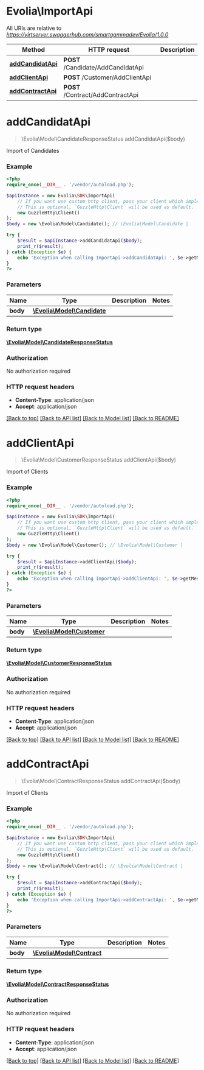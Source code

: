 # Evolia\ImportApi

All URIs are relative to *https://virtserver.swaggerhub.com/smartgammadev/Evolia/1.0.0*

Method | HTTP request | Description
------------- | ------------- | -------------
[**addCandidatApi**](ImportApi.md#addCandidatApi) | **POST** /Candidate/AddCandidatApi | 
[**addClientApi**](ImportApi.md#addClientApi) | **POST** /Customer/AddClientApi | 
[**addContractApi**](ImportApi.md#addContractApi) | **POST** /Contract/AddContractApi | 

# **addCandidatApi**
> \Evolia\Model\CandidateResponseStatus addCandidatApi($body)



Import of Candidates

### Example
```php
<?php
require_once(__DIR__ . '/vendor/autoload.php');

$apiInstance = new Evolia\SDK\ImportApi(
    // If you want use custom http client, pass your client which implements `GuzzleHttp\ClientInterface`.
    // This is optional, `GuzzleHttp\Client` will be used as default.
    new GuzzleHttp\Client()
);
$body = new \Evolia\Model\Candidate(); // \Evolia\Model\Candidate | 

try {
    $result = $apiInstance->addCandidatApi($body);
    print_r($result);
} catch (Exception $e) {
    echo 'Exception when calling ImportApi->addCandidatApi: ', $e->getMessage(), PHP_EOL;
}
?>
```

### Parameters

Name | Type | Description  | Notes
------------- | ------------- | ------------- | -------------
 **body** | [**\Evolia\Model\Candidate**](../Model/Candidate.md)|  |

### Return type

[**\Evolia\Model\CandidateResponseStatus**](../Model/CandidateResponseStatus.md)

### Authorization

No authorization required

### HTTP request headers

 - **Content-Type**: application/json
 - **Accept**: application/json

[[Back to top]](#) [[Back to API list]](../../README.md#documentation-for-api-endpoints) [[Back to Model list]](../../README.md#documentation-for-models) [[Back to README]](../../README.md)

# **addClientApi**
> \Evolia\Model\CustomerResponseStatus addClientApi($body)



Import of Clients

### Example
```php
<?php
require_once(__DIR__ . '/vendor/autoload.php');

$apiInstance = new Evolia\SDK\ImportApi(
    // If you want use custom http client, pass your client which implements `GuzzleHttp\ClientInterface`.
    // This is optional, `GuzzleHttp\Client` will be used as default.
    new GuzzleHttp\Client()
);
$body = new \Evolia\Model\Customer(); // \Evolia\Model\Customer | 

try {
    $result = $apiInstance->addClientApi($body);
    print_r($result);
} catch (Exception $e) {
    echo 'Exception when calling ImportApi->addClientApi: ', $e->getMessage(), PHP_EOL;
}
?>
```

### Parameters

Name | Type | Description  | Notes
------------- | ------------- | ------------- | -------------
 **body** | [**\Evolia\Model\Customer**](../Model/Customer.md)|  |

### Return type

[**\Evolia\Model\CustomerResponseStatus**](../Model/CustomerResponseStatus.md)

### Authorization

No authorization required

### HTTP request headers

 - **Content-Type**: application/json
 - **Accept**: application/json

[[Back to top]](#) [[Back to API list]](../../README.md#documentation-for-api-endpoints) [[Back to Model list]](../../README.md#documentation-for-models) [[Back to README]](../../README.md)

# **addContractApi**
> \Evolia\Model\ContractResponseStatus addContractApi($body)



Import of Clients

### Example
```php
<?php
require_once(__DIR__ . '/vendor/autoload.php');

$apiInstance = new Evolia\SDK\ImportApi(
    // If you want use custom http client, pass your client which implements `GuzzleHttp\ClientInterface`.
    // This is optional, `GuzzleHttp\Client` will be used as default.
    new GuzzleHttp\Client()
);
$body = new \Evolia\Model\Contract(); // \Evolia\Model\Contract | 

try {
    $result = $apiInstance->addContractApi($body);
    print_r($result);
} catch (Exception $e) {
    echo 'Exception when calling ImportApi->addContractApi: ', $e->getMessage(), PHP_EOL;
}
?>
```

### Parameters

Name | Type | Description  | Notes
------------- | ------------- | ------------- | -------------
 **body** | [**\Evolia\Model\Contract**](../Model/Contract.md)|  |

### Return type

[**\Evolia\Model\ContractResponseStatus**](../Model/ContractResponseStatus.md)

### Authorization

No authorization required

### HTTP request headers

 - **Content-Type**: application/json
 - **Accept**: application/json

[[Back to top]](#) [[Back to API list]](../../README.md#documentation-for-api-endpoints) [[Back to Model list]](../../README.md#documentation-for-models) [[Back to README]](../../README.md)

